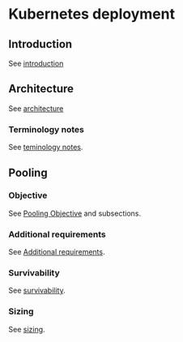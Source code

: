 # Kubernetes deployment

## Introduction

See [introduction](../build/pooling.md#introduction)

## Architecture

See [architecture](../build/deploy/README.md#architecture)

### Terminology notes

See [teminology notes](../build/pooling.md#terminology-notes).

## Pooling

### Objective

See [Pooling Objective](../build/pooling.md#objective) and subsections.

### Additional requirements

See [Additional requirements](../build/pooling.md#additional-requirements).

### Survivability

See [survivability](../build/deploy/README.md#survivability).

### Sizing

See [sizing](../build/deploy/README.md#sizing).
